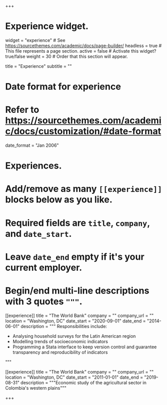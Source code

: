 +++
# Experience widget.
widget = "experience"  # See https://sourcethemes.com/academic/docs/page-builder/
headless = true  # This file represents a page section.
active = false  # Activate this widget? true/false
weight = 30  # Order that this section will appear.

title = "Experience"
subtitle = ""

# Date format for experience
#   Refer to https://sourcethemes.com/academic/docs/customization/#date-format
date_format = "Jan 2006"

# Experiences.
#   Add/remove as many `[[experience]]` blocks below as you like.
#   Required fields are `title`, `company`, and `date_start`.
#   Leave `date_end` empty if it's your current employer.
#   Begin/end multi-line descriptions with 3 quotes `"""`.
[[experience]]
  title = "The World Bank"
  company = ""
  company_url = ""
  location = "Washington, DC"
  date_start = "2020-09-01"
  date_end = "2014-06-01"
  description = """
  Responsibilities include:
  
  * Analysing household surveys for the Latin American region
  * Modelling trends of socioeconomic indicators
  * Programming a Stata interface to keep version control and guarantee transparency and reproducibility of indicators
 
  """

[[experience]]
  title = "The World Bank"
  company = ""
  company_url = ""
  location = "Washington, DC"
  date_start = "2011-01-01"
  date_end = "2019-08-31"
  description = """Economic study of the agricultural sector in Colombia's western plains"""

+++
